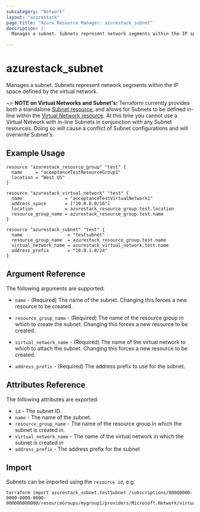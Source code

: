 ```yaml
---
subcategory: "Network"
layout: "azurestack"
page_title: "Azure Resource Manager: azurestack_subnet"
description: |-
  Manages a subnet. Subnets represent network segments within the IP space defined by the virtual network.

---
```


# azurestack_subnet

Manages a subnet. Subnets represent network segments within the IP space defined by the virtual network.

~> **NOTE on Virtual Networks and Subnet's:** Terraform currently
provides both a standalone [Subnet resource](subnet.html), and allows for Subnets to be defined in-line within the [Virtual Network resource](virtual_network.html).
At this time you cannot use a Virtual Network with in-line Subnets in conjunction with any Subnet resources. Doing so will cause a conflict of Subnet configurations and will overwrite Subnet's.

## Example Usage

```hcl
resource "azurestack_resource_group" "test" {
  name     = "acceptanceTestResourceGroup1"
  location = "West US"
}

resource "azurestack_virtual_network" "test" {
  name                = "acceptanceTestVirtualNetwork1"
  address_space       = ["10.0.0.0/16"]
  location            = azurestack_resource_group.test.location
  resource_group_name = azurestack_resource_group.test.name
}

resource "azurestack_subnet" "test" {
  name                 = "testsubnet"
  resource_group_name  = azurestack_resource_group.test.name
  virtual_network_name = azurestack_virtual_network.test.name
  address_prefix       = "10.0.1.0/24"
}
```

## Argument Reference

The following arguments are supported:

* `name` - (Required) The name of the subnet. Changing this forces a new resource to be created.

* `resource_group_name` - (Required) The name of the resource group in which to create the subnet. Changing this forces a new resource to be created.

* `virtual_network_name` - (Required) The name of the virtual network to which to attach the subnet. Changing this forces a new resource to be created.

* `address_prefix` - (Required) The address prefix to use for the subnet.

## Attributes Reference

The following attributes are exported:

* `id` - The subnet ID.
* `name` - The name of the subnet.
* `resource_group_name` - The name of the resource group in which the subnet is created in.
* `virtual_network_name` - The name of the virtual network in which the subnet is created in
* `address_prefix` - The address prefix for the subnet

## Import

Subnets can be imported using the `resource id`, e.g.

```shell
terraform import azurestack_subnet.testSubnet /subscriptions/00000000-0000-0000-0000-000000000000/resourceGroups/mygroup1/providers/Microsoft.Network/virtualNetworks/myvnet1/subnets/mysubnet1
```
